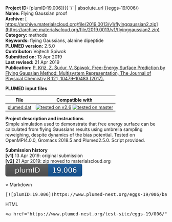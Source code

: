 **Project ID:** [plumID:19.006]({{ '/' | absolute_url }}eggs-19/006/)  
**Name:**  Flying Gaussian proof  
**Archive:** [ https://archive.materialscloud.org/file/2019.0013/v1/flyinggaussian2.zip](https://archive.materialscloud.org/file/2019.0013/v1/flyinggaussian2.zip)  
**Category:**  methods  
**Keywords:**  flying Gaussians, alanine dipeptide  
**PLUMED version:**  2.5.0  
**Contributor:**  Vojtech Spiwok  
**Submitted on:** 13 Apr 2019  
**Last revised:** 21 Apr 2019  
**Publication:** [P. Kříž, Z. Šućur, V. Spiwok, Free-Energy Surface Prediction by Flying Gaussian Method: Multisystem Representation, The Journal of Physical Chemistry B 121, 10479–10483 (2017).](http://dx.doi.org/10.1021/acs.jpcb.7b09337)  
  
**PLUMED input files**  
  
| File     | Compatible with |  
|:--------:|:--------:|  
| [plumed.dat](./data/plumed.dat.md) |  [![tested on v2.6](https://img.shields.io/badge/v2.6-passing-green.svg)](data/plumed.dat.plumed.stderr) [![tested on master](https://img.shields.io/badge/master-passing-green.svg)](data/plumed.dat.plumed_master.stderr) |  
  
**Project description and instructions**  
Simple simulation used to demonstrate that free energy surface can be calculated from flying Gaussians results using umbrella sampling reweighing, despite dynamics of the bias potential. Tested on OpenMPI4.0.0, Gromacs 2018.5 and Plumed2.5.0. Script provided.
  
**Submission history**  
**[v1]** 13 Apr 2019: original submission  
**[v2]** 21 Apr 2019: zip moved to materialscloud.org  
<img src="./badge.svg" alt="plumeDnest:19.006" id="myBtn">
<div id="myModal" class="modal">
  <div class="modal-content">
    <span class="close">&times;</span>
    Markdown<pre>[![plumID:19.006](https://www.plumed-nest.org/eggs-19/006/badge.svg)](https://www.plumed-nest.org/test-site/eggs-19/006/)</pre>
    HTML<pre>&lt;a href="https://www.plumed-nest.org/test-site/eggs-19/006/"&gt;&lt;img src="https://www.plumed-nest.org/eggs-19/006/badge.svg" alt="plumID:19.006"&gt;&lt;/a&gt;</pre>
  </div>
</div>
